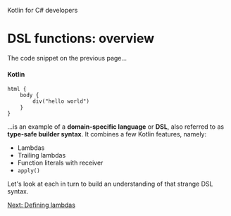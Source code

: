 Kotlin for C# developers
# DSL functions: overview
The code snippet on the previous page...

#### Kotlin
```
html {
    body {
        div("hello world")
    }
}
```

...is an example of a **domain-specific language** or **DSL**, also referred to as **type-safe builder syntax**. It combines a few Kotlin features, namely:

* Lambdas
* Trailing lambdas
* Function literals with receiver
* `apply()`

Let's look at each in turn to build an understanding of that strange DSL syntax.

[Next: Defining lambdas](05-02-defining-lambdas.md)

